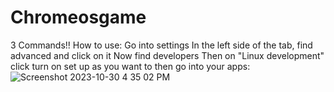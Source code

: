 # Chromeosgame

3 Commands!!
How to use:
Go into settings
In the left side of the tab, find advanced and click on it
Now find developers
Then on "Linux development" click turn on
set up as you want to
then go into your apps:![Screenshot 2023-10-30 4 35 02 PM](https://github.com/Cool-Pancakes/Chromeosgame/assets/110803123/4dc87007-1ba0-4331-bbef-9818535eb85d)
